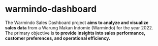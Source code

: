# warmindo-dashboard
The Warmindo Sales Dashboard project **aims to analyze and visualize sales data** from a Warung Makan Indomie (Warmindo) for the year 2022. The primary objective is **to provide insights into sales performance, customer preferences, and operational efficiency.**
